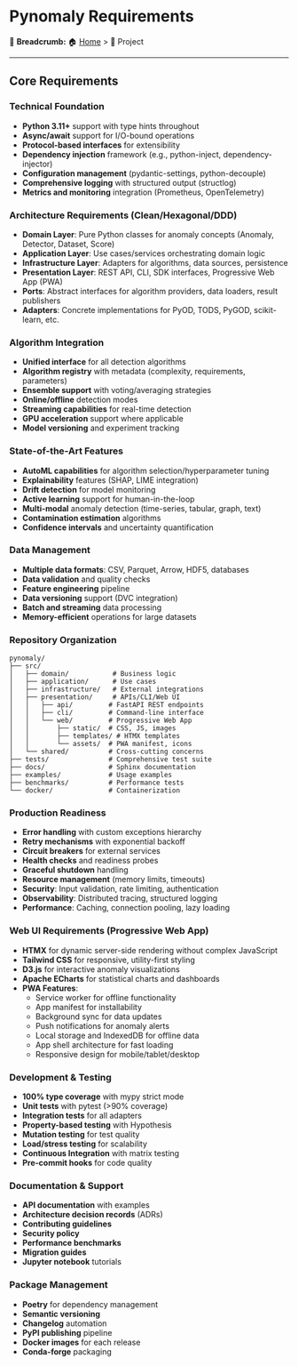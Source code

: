 # Pynomaly Requirements

🍞 **Breadcrumb:** 🏠 [Home](../index.md) > 📁 Project

---


## Core Requirements

### Technical Foundation
- **Python 3.11+** support with type hints throughout
- **Async/await** support for I/O-bound operations
- **Protocol-based interfaces** for extensibility
- **Dependency injection** framework (e.g., python-inject, dependency-injector)
- **Configuration management** (pydantic-settings, python-decouple)
- **Comprehensive logging** with structured output (structlog)
- **Metrics and monitoring** integration (Prometheus, OpenTelemetry)

### Architecture Requirements (Clean/Hexagonal/DDD)
- **Domain Layer**: Pure Python classes for anomaly concepts (Anomaly, Detector, Dataset, Score)
- **Application Layer**: Use cases/services orchestrating domain logic
- **Infrastructure Layer**: Adapters for algorithms, data sources, persistence
- **Presentation Layer**: REST API, CLI, SDK interfaces, Progressive Web App (PWA)
- **Ports**: Abstract interfaces for algorithm providers, data loaders, result publishers
- **Adapters**: Concrete implementations for PyOD, TODS, PyGOD, scikit-learn, etc.

### Algorithm Integration
- **Unified interface** for all detection algorithms
- **Algorithm registry** with metadata (complexity, requirements, parameters)
- **Ensemble support** with voting/averaging strategies
- **Online/offline** detection modes
- **Streaming capabilities** for real-time detection
- **GPU acceleration** support where applicable
- **Model versioning** and experiment tracking

### State-of-the-Art Features
- **AutoML capabilities** for algorithm selection/hyperparameter tuning
- **Explainability** features (SHAP, LIME integration)
- **Drift detection** for model monitoring
- **Active learning** support for human-in-the-loop
- **Multi-modal** anomaly detection (time-series, tabular, graph, text)
- **Contamination estimation** algorithms
- **Confidence intervals** and uncertainty quantification

### Data Management
- **Multiple data formats**: CSV, Parquet, Arrow, HDF5, databases
- **Data validation** and quality checks
- **Feature engineering** pipeline
- **Data versioning** support (DVC integration)
- **Batch and streaming** data processing
- **Memory-efficient** operations for large datasets

### Repository Organization
```
pynomaly/
├── src/
│   ├── domain/           # Business logic
│   ├── application/      # Use cases
│   ├── infrastructure/   # External integrations
│   ├── presentation/     # APIs/CLI/Web UI
│   │   ├── api/         # FastAPI REST endpoints
│   │   ├── cli/         # Command-line interface
│   │   └── web/         # Progressive Web App
│   │       ├── static/  # CSS, JS, images
│   │       ├── templates/ # HTMX templates
│   │       └── assets/  # PWA manifest, icons
│   └── shared/          # Cross-cutting concerns
├── tests/               # Comprehensive test suite
├── docs/                # Sphinx documentation
├── examples/            # Usage examples
├── benchmarks/          # Performance tests
└── docker/              # Containerization
```

### Production Readiness
- **Error handling** with custom exceptions hierarchy
- **Retry mechanisms** with exponential backoff
- **Circuit breakers** for external services
- **Health checks** and readiness probes
- **Graceful shutdown** handling
- **Resource management** (memory limits, timeouts)
- **Security**: Input validation, rate limiting, authentication
- **Observability**: Distributed tracing, structured logging
- **Performance**: Caching, connection pooling, lazy loading

### Web UI Requirements (Progressive Web App)
- **HTMX** for dynamic server-side rendering without complex JavaScript
- **Tailwind CSS** for responsive, utility-first styling
- **D3.js** for interactive anomaly visualizations
- **Apache ECharts** for statistical charts and dashboards
- **PWA Features**:
  - Service worker for offline functionality
  - App manifest for installability
  - Background sync for data updates
  - Push notifications for anomaly alerts
  - Local storage and IndexedDB for offline data
  - App shell architecture for fast loading
  - Responsive design for mobile/tablet/desktop

### Development & Testing
- **100% type coverage** with mypy strict mode
- **Unit tests** with pytest (>90% coverage)
- **Integration tests** for all adapters
- **Property-based testing** with Hypothesis
- **Mutation testing** for test quality
- **Load/stress testing** for scalability
- **Continuous Integration** with matrix testing
- **Pre-commit hooks** for code quality

### Documentation & Support
- **API documentation** with examples
- **Architecture decision records** (ADRs)
- **Contributing guidelines**
- **Security policy**
- **Performance benchmarks**
- **Migration guides**
- **Jupyter notebook** tutorials

### Package Management
- **Poetry** for dependency management
- **Semantic versioning**
- **Changelog** automation
- **PyPI publishing** pipeline
- **Docker images** for each release
- **Conda-forge** packaging
